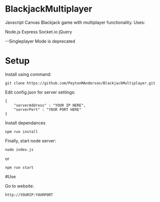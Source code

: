 # BlackjackMultiplayer
Javscript Canvas Blackjack game with multiplayer functionality. 
Uses: 

Node.js 
Express
Socket.io
jQuery
        
--Singleplayer Mode is deprecated

# Setup
Install using command:
```
git clone https://github.com/PeytonMAnderson/BlackjackMultiplayer.git
```

Edit config.json for server settings:
```
{
    "serverAddress" : "YOUR IP HERE",
    "serverPort" : "YOUR PORT HERE"
}
```

Install dependances
```
npm run install
```

Finally, start node server:
```
node index.js
```
or
```
npm run start
```
#Use

Go to website:
```
http://YOURIP:YOURPORT
```

